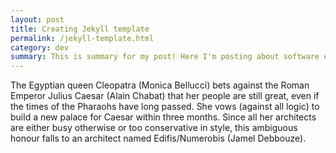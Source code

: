 ```yaml
---
layout: post
title: Creating Jekyll template
permalink: /jekyll-template.html
category: dev
summary: This is summary for my post! Here I'm posting about software engineering. You can find updates on projects I am working on as well as my writings devoted to the technical aspect. Here I'm posting about software engineering. You can find updates on projects I am working on as well as my writings devoted to the technical aspect.
---
```


The Egyptian queen Cleopatra (Monica Bellucci) bets against the Roman Emperor Julius Caesar (Alain Chabat) that her people are still great, even if the times of the Pharaohs have long passed. She vows (against all logic) to build a new palace for Caesar within three months. Since all her architects are either busy otherwise or too conservative in style, this ambiguous honour falls to an architect named Edifis/Numerobis (Jamel Debbouze). 